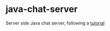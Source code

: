 # java-chat-server

Server side Java chat server, following a [tutorial](http://pirate.shu.edu/~wachsmut/Teaching/CSAS2214/Virtual/Lectures/chat-client-server.html) 
